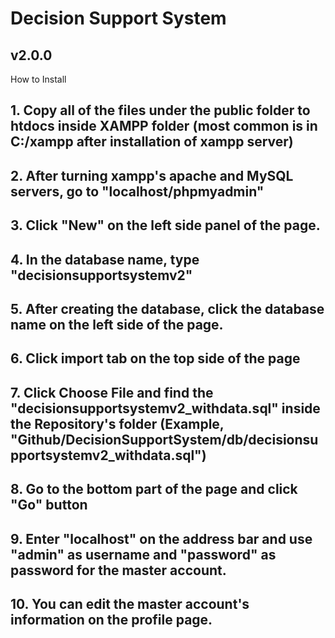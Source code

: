 # Decision Support System

## v2.0.0
How to Install

## 1. Copy all of the files under the public folder to htdocs inside XAMPP folder (most common is in C:/xampp after installation of xampp server)
## 2. After turning xampp's apache and MySQL servers, go to "localhost/phpmyadmin"
## 3. Click "New" on the left side panel of the page.
## 4. In the database name, type "decisionsupportsystemv2"
## 5. After creating the database, click the database name on the left side of the page.
## 6. Click import tab on the top side of the page
## 7. Click Choose File and find the "decisionsupportsystemv2_withdata.sql" inside the Repository's folder (Example, "Github/DecisionSupportSystem/db/decisionsupportsystemv2_withdata.sql")
## 8. Go to the bottom part of the page and click "Go" button
## 9. Enter "localhost" on the address bar and use "admin" as username and "password" as password for the master account.
## 10. You can edit the master account's information on the profile page.